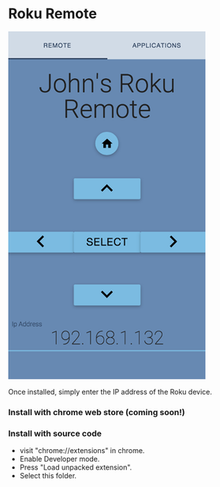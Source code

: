 # Roku Remote

![](screenshot.png)

Once installed, simply enter the IP address of the Roku device.

### Install with chrome web store (coming soon!)

### Install with source code
* visit "chrome://extensions" in chrome.
* Enable Developer mode.
* Press "Load unpacked extension".
* Select this folder.

